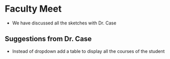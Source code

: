 # Faculty Meet
- We have discussed all the sketches with Dr. Case 
 ## Suggestions from Dr. Case 
-	Instead of dropdown add a table to display all the courses of the student 

